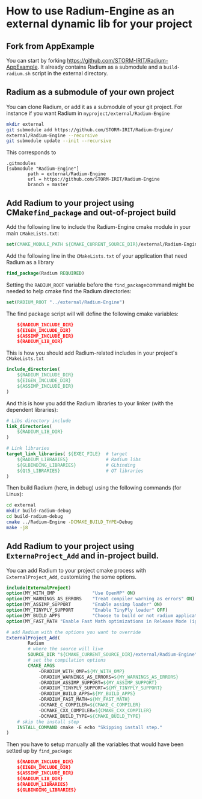 # How to use Radium-Engine as an external dynamic lib for your project

## Fork from AppExample

You can start by forking https://github.com/STORM-IRIT/Radium-AppExample.
It already contains Radium as a submodule and a `build-radium.sh` script
in the external directory.

## Radium as a submodule of your own project

You can clone Radium, or add it as a submodule of your git project.
For instance if you want Radium in `myproject/external/Radium-Engine`

```bash
mkdir external
git submodule add https://github.com/STORM-IRIT/Radium-Engine/ 
external/Radium-Engine --recursive
git submodule update --init --recursive
```

This corresponds to 
```
.gitmodules
[submodule "Radium-Engine"]
        path = external/Radium-Engine
        url = https://github.com/STORM-IRIT/Radium-Engine
        branch = master
```


## Add Radium to your project using CMake`find_package` and out-of-project build
Add the following line to include the Radium-Engine cmake module in your main
`CMakeLists.txt`:
```cmake
set(CMAKE_MODULE_PATH ${CMAKE_CURRENT_SOURCE_DIR}/external/Radium-Engine/cmake)
```

Add the following line in the `CMakeLists.txt` of your application that need Radium as a library
```cmake
find_package(Radium REQUIRED)
```
Setting the `RADIUM_ROOT` variable before the `find_package`command might be needed to help cmake find the Radium directories:
```cmake
set(RADIUM_ROOT "../external/Radium-Engine")
```

The find package script will will define the following cmake variables:
```cmake
    ${RADIUM_INCLUDE_DIR}
    ${EIGEN_INCLUDE_DIR}
    ${ASSIMP_INCLUDE_DIR}
    ${RADIUM_LIB_DIR}
```
This is how you should add Radium-related includes in your project's `CMakeLists.txt`
```cmake
include_directories(
    ${RADIUM_INCLUDE_DIR} 
    ${EIGEN_INCLUDE_DIR}
    ${ASSIMP_INCLUDE_DIR}
)
```

And this is how you add the Radium libraries to your linker (with the dependent libraries):
```cmake
# Libs directory include
link_directories(
    ${RADIUM_LIB_DIR}
)
```

```cmake
# Link libraries
target_link_libraries( ${EXEC_FILE}  # target
    ${RADIUM_LIBRARIES}              # Radium libs
    ${GLBINDING_LIBRARIES}           # GLbinding
    ${Qt5_LIBRARIES}                 # QT libraries
)
```

Then build Radium (here, in debug) using the following commands (for Linux):
```bash
cd external
mkdir build-radium-debug
cd build-radium-debug
cmake ../Radium-Engine -DCMAKE_BUILD_TYPE=Debug
make -j8
```

## Add Radium to your project using `ExternaProject_Add` and in-project build.
You can add Radium to your project cmake process with `ExternalProject_Add`, customizing the some options.

```cmake
include(ExternalProject)
option(MY_WITH_OMP              "Use OpenMP" ON)
option(MY_WARNINGS_AS_ERRORS    "Treat compiler warning as errors" ON)
option(MY_ASSIMP_SUPPORT        "Enable assimp loader" ON)
option(MY_TINYPLY_SUPPORT       "Enable TinyPly loader" OFF)
option(MY_BUILD_APPS            "Choose to build or not radium applications" ON)
option(MY_FAST_MATH "Enable Fast Math optimizations in Release Mode (ignored with MVSC)" OFF)

# add Radium with the options you want to override
ExternalProject_Add(
        Radium
        # where the source will live
        SOURCE_DIR "${CMAKE_CURRENT_SOURCE_DIR}/external/Radium-Engine"
        # set the compilation options
        CMAKE_ARGS
            -DRADIUM_WITH_OMP=${MY_WITH_OMP}
            -DRADIUM_WARNINGS_AS_ERRORS=${MY_WARNINGS_AS_ERRORS}
            -DRADIUM_ASSIMP_SUPPORT=${MY_ASSIMP_SUPPORT}
            -DRADIUM_TINYPLY_SUPPORT=${MY_TINYPLY_SUPPORT}
            -DRADIUM_BUILD_APPS=${MY_BUILD_APPS}
            -DRADIUM_FAST_MATH=${MY_FAST_MATH}
            -DCMAKE_C_COMPILER=${CMAKE_C_COMPILER}
            -DCMAKE_CXX_COMPILER=${CMAKE_CXX_COMPILER}
            -DCMAKE_BUILD_TYPE=${CMAKE_BUILD_TYPE}
	# skip the install step	
	INSTALL_COMMAND cmake -E echo "Skipping install step."
)
```
Then you have to setup manually all the variables that would have been setted up by `find_package`:
```cmake
    ${RADIUM_INCLUDE_DIR}
    ${EIGEN_INCLUDE_DIR}
    ${ASSIMP_INCLUDE_DIR}
    ${RADIUM_LIB_DIR}
    ${RADIUM_LIBRARIES}
    ${GLBINDING_LIBRARIES}   
```
